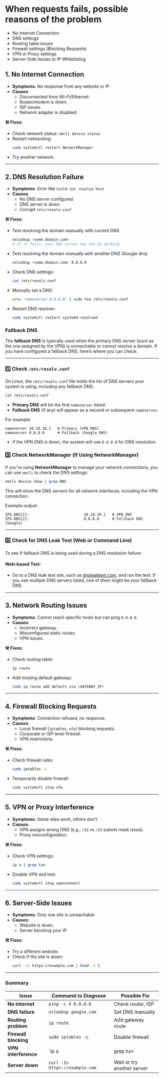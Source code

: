 # When requests fails, possible reasons of the problem

- No Internet Connection
- DNS settings
- Routing table issues
- Firewall settings (Blocking Requests)
- VPN or Proxy settings
- Server-Side Issues or IP Whitelisting

## **1. No Internet Connection**
- **Symptoms**: No response from any website or IP.
- **Causes**:
  - Disconnected from Wi-Fi/Ethernet.
  - Router/modem is down.
  - ISP issues.
  - Network adapter is disabled.

**🛠 Fixes:**
- Check network status: `nmcli device status`
- Restart networking:  
  ```sh
  sudo systemctl restart NetworkManager
  ```
- Try another network.

---

## **2. DNS Resolution Failure**
- **Symptoms**: Error like `Could not resolve host`
- **Causes**:
  - No DNS server configured.
  - DNS server is down.
  - Corrupt `/etc/resolv.conf`.

**🛠 Fixes:**
- Test resolving the domain manually with current DNS
  ```bash
  nslookup <some.domain.com>
  # If it fails, your DNS server may not be working
  ```
- Test resolving the domain manually with another DNS (Google dns)
    ```bash
  nslookup <some.domain.com> 8.8.8.8
  ```
- Check DNS settings:  
  ```sh
  cat /etc/resolv.conf
  ```
- Manually set a DNS:  
  ```sh
  echo "nameserver 8.8.8.8" | sudo tee /etc/resolv.conf
  ```
- Restart DNS resolver:  
  ```sh
  sudo systemctl restart systemd-resolved
  ```

### **Fallback DNS**

The **fallback DNS** is typically used when the primary DNS server (such as the one assigned by the VPN) is unreachable or cannot resolve a domain. If you have configured a fallback DNS, here’s where you can check:

---

### **1️⃣ Check `/etc/resolv.conf`**

On Linux, the `/etc/resolv.conf` file holds the list of DNS servers your system is using, including any fallback DNS.

```sh
cat /etc/resolv.conf
```

- **Primary DNS** will be the first `nameserver` listed.
- **Fallback DNS** (if any) will appear as a second or subsequent `nameserver`.

For example:
```plaintext
nameserver 10.10.10.1   # Primary (VPN DNS)
nameserver 8.8.8.8      # Fallback (Google DNS)
```

- If the VPN DNS is down, the system will use `8.8.8.8` for DNS resolution.

### **3️⃣ Check NetworkManager (If Using NetworkManager)**

If you're using **NetworkManager** to manage your network connections, you can use `nmcli` to check the DNS settings:

```sh
nmcli device show | grep DNS
```

This will show the DNS servers for all network interfaces, including the VPN connection.

Example output:
```plaintext
IP4.DNS[1]:                         10.10.10.1   # VPN DNS
IP4.DNS[2]:                         8.8.8.8      # Fallback DNS (Google)
```
---

### **5️⃣ Check for DNS Leak Test (Web or Command Line)**

To see if fallback DNS is being used during a DNS resolution failure:

#### **Web-based Test:**
- Go to a DNS leak test site, such as [dnsleaktest.com](https://dnsleaktest.com), and run the test. If you see multiple DNS servers listed, one of them might be your fallback DNS.

---

## **3. Network Routing Issues**
- **Symptoms**: Cannot reach specific hosts but can ping `8.8.8.8`.
- **Causes**:
  - Incorrect gateway.
  - Misconfigured static routes.
  - VPN issues.

**🛠 Fixes:**
- Check routing table:  
  ```sh
  ip route
  ```
- Add missing default gateway:
  ```sh
  sudo ip route add default via <GATEWAY_IP>
  ```

---

## **4. Firewall Blocking Requests**
- **Symptoms**: Connection refused, no response.
- **Causes**:
  - Local firewall (`iptables`, `ufw`) blocking requests.
  - Corporate or ISP-level firewall.
  - VPN restrictions.

**🛠 Fixes:**
- Check firewall rules:  
  ```sh
  sudo iptables -L
  ```
- Temporarily disable firewall:
  ```sh
  sudo systemctl stop ufw
  ```

---

## **5. VPN or Proxy Interference**
- **Symptoms**: Some sites work, others don’t.
- **Causes**:
  - VPN assigns wrong DNS (e.g., `/32` vs `/23` subnet mask issue).
  - Proxy misconfiguration.

**🛠 Fixes:**
- Check VPN settings:  
  ```sh
  ip a | grep tun
  ```
- Disable VPN and test:
  ```sh
  sudo systemctl stop openconnect
  ```

---

## **6. Server-Side Issues**
- **Symptoms**: Only one site is unreachable.
- **Causes**:
  - Website is down.
  - Server blocking your IP.

**🛠 Fixes:**
- Try a different website.
- Check if the site is down:  
  ```sh
  curl -Is https://example.com | head -n 1
  ```

---

### **Summary**
| Issue                 | Command to Diagnose                  | Possible Fix |
|----------------------|-----------------------------------|-------------|
| **No internet**        | `ping -c 4 8.8.8.8`               | Check router, ISP |
| **DNS failure**        | `nslookup google.com`            | Set DNS manually |
| **Routing problem**    | `ip route`                      | Add gateway route |
| **Firewall blocking**  | `sudo iptables -L`              | Disable firewall |
| **VPN interference**   | `ip a | grep tun`               | Disable VPN |
| **Server down**        | `curl -Is https://example.com`  | Wait or try another server |
